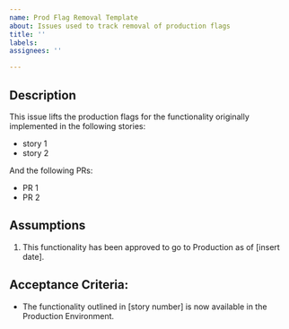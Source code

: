 ```yaml
---
name: Prod Flag Removal Template
about: Issues used to track removal of production flags
title: ''
labels: 
assignees: ''

---
```



## Description
This issue lifts the production flags for the functionality originally implemented in the following stories: 
- story 1
- story 2

And the following PRs: 
- PR 1
- PR 2

## Assumptions
1. This functionality has been approved to go to Production as of [insert date]. 

## Acceptance Criteria: 
- The functionality outlined in [story number] is now available in the Production Environment. 
